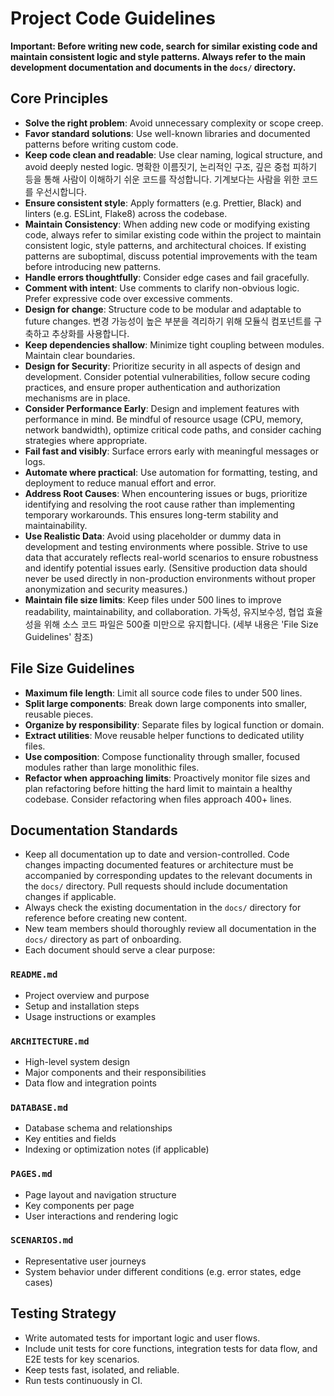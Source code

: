 # Project Code Guidelines

**Important: Before writing new code, search for similar existing code and maintain consistent logic and style patterns. Always refer to the main development documentation and documents in the `docs/` directory.**

## Core Principles

- **Solve the right problem**: Avoid unnecessary complexity or scope creep.
- **Favor standard solutions**: Use well-known libraries and documented patterns before writing custom code.
- **Keep code clean and readable**: Use clear naming, logical structure, and avoid deeply nested logic. 명확한 이름짓기, 논리적인 구조, 깊은 중첩 피하기 등을 통해 사람이 이해하기 쉬운 코드를 작성합니다. 기계보다는 사람을 위한 코드를 우선시합니다.
- **Ensure consistent style**: Apply formatters (e.g. Prettier, Black) and linters (e.g. ESLint, Flake8) across the codebase.
- **Maintain Consistency**: When adding new code or modifying existing code, always refer to similar existing code within the project to maintain consistent logic, style patterns, and architectural choices. If existing patterns are suboptimal, discuss potential improvements with the team before introducing new patterns.
- **Handle errors thoughtfully**: Consider edge cases and fail gracefully.
- **Comment with intent**: Use comments to clarify non-obvious logic. Prefer expressive code over excessive comments.
- **Design for change**: Structure code to be modular and adaptable to future changes. 변경 가능성이 높은 부분을 격리하기 위해 모듈식 컴포넌트를 구축하고 추상화를 사용합니다.
- **Keep dependencies shallow**: Minimize tight coupling between modules. Maintain clear boundaries.
- **Design for Security**: Prioritize security in all aspects of design and development. Consider potential vulnerabilities, follow secure coding practices, and ensure proper authentication and authorization mechanisms are in place.
- **Consider Performance Early**: Design and implement features with performance in mind. Be mindful of resource usage (CPU, memory, network bandwidth), optimize critical code paths, and consider caching strategies where appropriate.
- **Fail fast and visibly**: Surface errors early with meaningful messages or logs.
- **Automate where practical**: Use automation for formatting, testing, and deployment to reduce manual effort and error.
- **Address Root Causes**: When encountering issues or bugs, prioritize identifying and resolving the root cause rather than implementing temporary workarounds. This ensures long-term stability and maintainability.
- **Use Realistic Data**: Avoid using placeholder or dummy data in development and testing environments where possible. Strive to use data that accurately reflects real-world scenarios to ensure robustness and identify potential issues early. (Sensitive production data should never be used directly in non-production environments without proper anonymization and security measures.)
- **Maintain file size limits**: Keep files under 500 lines to improve readability, maintainability, and collaboration. 가독성, 유지보수성, 협업 효율성을 위해 소스 코드 파일은 500줄 미만으로 유지합니다. (세부 내용은 'File Size Guidelines' 참조)

## File Size Guidelines

- **Maximum file length**: Limit all source code files to under 500 lines.
- **Split large components**: Break down large components into smaller, reusable pieces.
- **Organize by responsibility**: Separate files by logical function or domain.
- **Extract utilities**: Move reusable helper functions to dedicated utility files.
- **Use composition**: Compose functionality through smaller, focused modules rather than large monolithic files.
- **Refactor when approaching limits**: Proactively monitor file sizes and plan refactoring before hitting the hard limit to maintain a healthy codebase. Consider refactoring when files approach 400+ lines.

## Documentation Standards

- Keep all documentation up to date and version-controlled. Code changes impacting documented features or architecture must be accompanied by corresponding updates to the relevant documents in the `docs/` directory. Pull requests should include documentation changes if applicable.
- Always check the existing documentation in the `docs/` directory for reference before creating new content.
- New team members should thoroughly review all documentation in the `docs/` directory as part of onboarding.
- Each document should serve a clear purpose:

### `README.md`
- Project overview and purpose
- Setup and installation steps
- Usage instructions or examples

### `ARCHITECTURE.md`
- High-level system design
- Major components and their responsibilities
- Data flow and integration points

### `DATABASE.md`
- Database schema and relationships
- Key entities and fields
- Indexing or optimization notes (if applicable)

### `PAGES.md`
- Page layout and navigation structure
- Key components per page
- User interactions and rendering logic

### `SCENARIOS.md`
- Representative user journeys
- System behavior under different conditions (e.g. error states, edge cases)

## Testing Strategy

- Write automated tests for important logic and user flows.
- Include unit tests for core functions, integration tests for data flow, and E2E tests for key scenarios.
- Keep tests fast, isolated, and reliable.
- Run tests continuously in CI.
